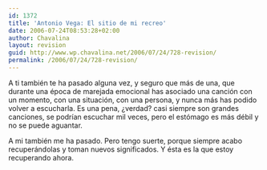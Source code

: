 ```yaml
---
id: 1372
title: 'Antonio Vega: El sitio de mi recreo'
date: 2006-07-24T08:53:28+02:00
author: Chavalina
layout: revision
guid: http://www.wp.chavalina.net/2006/07/24/728-revision/
permalink: /2006/07/24/728-revision/
---
```

A ti también te ha pasado alguna vez, y seguro que más de una, que durante una época de marejada emocional has asociado una canci&oacute;n con un momento, con una situaci&oacute;n, con una persona, y nunca más has podido volver a escucharla. Es una pena, &iquest;verdad? casi siempre son grandes canciones, se podr&iacute;an escuchar mil veces, pero el est&oacute;mago es más débil y no se puede aguantar.

A mi también me ha pasado. Pero tengo suerte, porque siempre acabo recuperándolas y toman nuevos significados. Y ésta es la que estoy recuperando ahora.